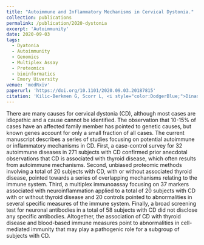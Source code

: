 ```yaml
---
title: "Autoimmune and Inflammatory Mechanisms in Cervical Dystonia."
collection: publications
permalink: /publication/2020-dystonia
excerpt: 'Autoimmunity'
date: 2020-09-03
tags:
  - Dyatonia
  - Autoimmunity
  - Genomics
  - Multiplex Assay
  - Proteomics
  - bioinformatics
  - Emory Uiversity
venue: 'medRxiv'
paperurl: 'https://doi.org/10.1101/2020.09.03.20187815'  
citation: 'Kilic-Berkmen G, Scorr L, <i style="color:DodgerBlue;">Dinasarapu AR</i>, McKay L, Rosen A, Bagchi P, Hanfelt J, McKeon A, Jinnah HA (2020) Autoimmune and Inflammatory Mechanisms in Cervical Dystonia.&quot; <i>medRxiv</i>'
---  
```

There are many causes for cervical dystonia (CD), although most cases are idiopathic and a cause cannot be identified. The observation that 10-15% of cases have an affected family member has pointed to genetic causes, but known genes account for only a small fraction of all cases. The current manuscript describes a series of studies focusing on potential autoimmune or inflammatory mechanisms in CD. First, a case-control survey for 32 autoimmune diseases in 271 subjects with CD confirmed prior anecdotal observations that CD is associated with thyroid disease, which often results from autoimmune mechanisms. Second, unbiased proteomic methods involving a total of 20 subjects with CD, with or without associated thyroid disease, pointed towards a series of overlapping mechanisms relating to the immune system. Third, a multiplex immunoassay focusing on 37 markers associated with neuroinflammation applied to a total of 20 subjects with CD with or without thyroid disease and 20 controls pointed to abnormalities in several specific measures of the immune system. Finally, a broad screening test for neuronal antibodies in a total of 58 subjects with CD did not disclose any specific antibodies. Altogether, the association of CD with thyroid disease and blood-based immune measures point to abnormalities in cell-mediated immunity that may play a pathogenic role for a subgroup of subjects with CD.
